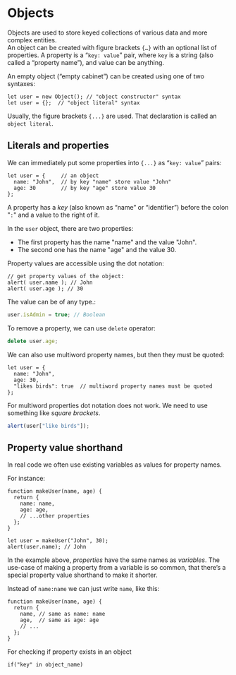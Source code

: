 # Objects
Objects are used to store keyed collections of various data and more complex entities.  
An object can be created with figure brackets ``{…}`` with an optional list of properties. A property is a “``key: value``” pair, where ``key`` is a string (also called a “property name”), and value can be anything.

An empty object (“empty cabinet”) can be created using one of two syntaxes:
```JS
let user = new Object(); // "object constructor" syntax
let user = {};  // "object literal" syntax
```
Usually, the figure brackets ``{...}`` are used. That declaration is called an ``object literal``.

## Literals and properties
We can immediately put some properties into ``{...}`` as “``key: value``” pairs:
```JS
let user = {     // an object
  name: "John",  // by key "name" store value "John"
  age: 30        // by key "age" store value 30
};
```
A property has a _key_ (also known as “name” or “identifier”) before the colon "``:``" and a value to the right of it.

In the ``user`` object, there are two properties:  
- The first property has the name "name" and the value "John".
- The second one has the name "age" and the value 30.

Property values are accessible using the dot notation:
```JS
// get property values of the object:
alert( user.name ); // John
alert( user.age ); // 30
```
The value can be of any type.:
```js
user.isAdmin = true; // Boolean
```

To remove a property, we can use ``delete`` operator:
```js
delete user.age;
```

We can also use multiword property names, but then they must be quoted:
```JS
let user = {
  name: "John",
  age: 30,
  "likes birds": true  // multiword property names must be quoted
};
```

For multiword properties dot notation does not work. We need to use something like _square brackets_. 
```js
alert(user["like birds"]);
```

## Property value shorthand
In real code we often use existing variables as values for property names.

For instance:
```JS
function makeUser(name, age) {
  return {
    name: name,
    age: age,
    // ...other properties
  };
}

let user = makeUser("John", 30);
alert(user.name); // John
```
In the example above, _properties_ have the same names as _variables_. The use-case of making a property from a variable is so common, that there’s a special property value shorthand to make it shorter.

Instead of ``name:name`` we can just write ``name``, like this:
```JS
function makeUser(name, age) {
  return {
    name, // same as name: name
    age,  // same as age: age
    // ...
  };
}
```

For checking if property exists in an object 
```JS
if("key" in object_name)
```
